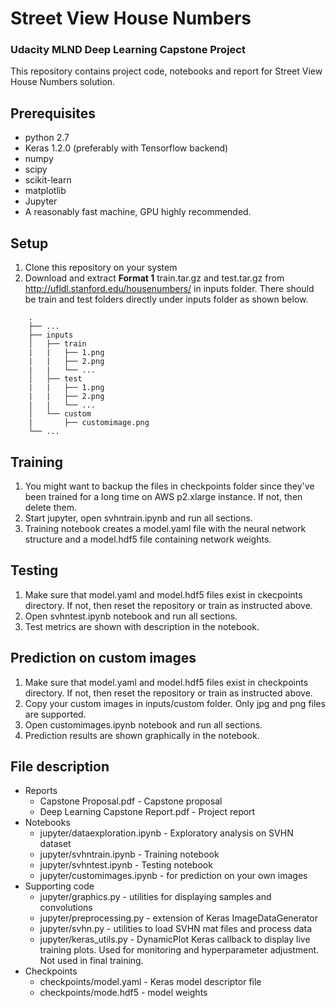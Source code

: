 # Street View House Numbers
### Udacity MLND Deep Learning Capstone Project

This repository contains project code, notebooks and report for Street View House Numbers solution.

## Prerequisites
* python 2.7
* Keras 1.2.0 (preferably with Tensorflow backend)
* numpy
* scipy
* scikit-learn
* matplotlib 
* Jupyter
* A reasonably fast machine, GPU highly recommended.

## Setup
1. Clone this repository on your system
2. Download and extract **Format 1** train.tar.gz and test.tar.gz from http://ufldl.stanford.edu/housenumbers/ in inputs folder. There should be train and test folders directly under inputs folder as shown below.

```
    .
    ├── ...
    ├── inputs
    │   ├── train
    |   |   ├── 1.png
    |   |   ├── 2.png
    |   |   └── ...
    │   ├── test
    |   |   ├── 1.png
    |   |   ├── 2.png
    |   |   └── ...
    │   └── custom
    |       ├── customimage.png
    └── ...
```

## Training
1. You might want to backup the files in checkpoints folder since they've been trained for a long time on AWS p2.xlarge instance. If not, then delete them.
2. Start jupyter, open svhntrain.ipynb and run all sections.
3. Training notebook creates a model.yaml file with the neural network structure and a model.hdf5 file containing network weights.

## Testing
1. Make sure that model.yaml and model.hdf5 files exist in ckecpoints directory. If not, then reset the repository or train as instructed above.
2. Open svhntest.ipynb notebook and run all sections.
3. Test metrics are shown with description in the notebook.

## Prediction on custom images
1. Make sure that model.yaml and model.hdf5 files exist in checkpoints directory. If not, then reset the repository or train as instructed above.
2. Copy your custom images in inputs/custom folder. Only jpg and png files are supported.
3. Open customimages.ipynb notebook and run all sections.
3. Prediction results are shown graphically in the notebook. 

##  File description
* Reports
	* Capstone Proposal.pdf - Capstone proposal
	* Deep Learning Capstone Report.pdf - Project report
* Notebooks
	* jupyter/dataexploration.ipynb - Exploratory analysis on SVHN dataset
	* jupyter/svhntrain.ipynb - Training notebook
	* jupyter/svhntest.ipynb - Testing notebook
	* jupyter/customimages.ipynb - for prediction on your own images
* Supporting code
	* jupyter/graphics.py - utilities for displaying samples and convolutions
	* jupyter/preprocessing.py - extension of Keras ImageDataGenerator
	* jupyter/svhn.py - utilities to load SVHN mat files and process data
	* jupyter/keras_utils.py - DynamicPlot Keras callback to display live training plots. Used for monitoring and hyperparameter adjustment. Not used in final training.
* Checkpoints
	* checkpoints/model.yaml - Keras model descriptor file
	* checkpoints/mode.hdf5 - model weights
